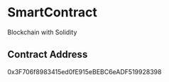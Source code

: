# SmartContract
Blockchain with Solidity

## Contract Address
0x3F706f8983415ed0fE915eBEBC6eADF519928398
